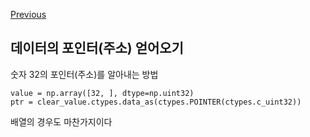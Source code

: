 [Previous](..)
## 데이터의 포인터(주소) 얻어오기
숫자 32의 포인터(주소)를 알아내는 방법

```
value = np.array([32, ], dtype=np.uint32)
ptr = clear_value.ctypes.data_as(ctypes.POINTER(ctypes.c_uint32))
```

배열의 경우도 마찬가지이다